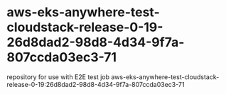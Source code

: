 # aws-eks-anywhere-test-cloudstack-release-0-19-26d8dad2-98d8-4d34-9f7a-807ccda03ec3-71
repository for use with E2E test job aws-eks-anywhere-test-cloudstack-release-0-19:26d8dad2-98d8-4d34-9f7a-807ccda03ec3-71
